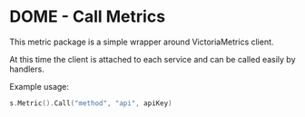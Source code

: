 # DOME - Call Metrics

This metric package is a simple wrapper around VictoriaMetrics client.

At this time the client is attached to each service and can be called easily by handlers.

Example usage:

```go
s.Metric().Call("method", "api", apiKey)
```
